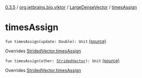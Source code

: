 [0.3.5](../../index.md) / [org.jetbrains.bio.viktor](../index.md) / [LargeDenseVector](index.md) / [timesAssign](.)

# timesAssign

`fun timesAssign(update: Double): Unit` [(source)](https://github.com/JetBrains-Research/viktor/blob/0.3.5/src/main/kotlin/org/jetbrains/bio/viktor/DenseVector.kt#L153)

Overrides [StridedVector.timesAssign](../-strided-vector/times-assign.md)


`fun timesAssign(other: `[`StridedVector`](../-strided-vector/index.md)`): Unit` [(source)](https://github.com/JetBrains-Research/viktor/blob/0.3.5/src/main/kotlin/org/jetbrains/bio/viktor/DenseVector.kt#L157)

Overrides [StridedVector.timesAssign](../-strided-vector/times-assign.md)

